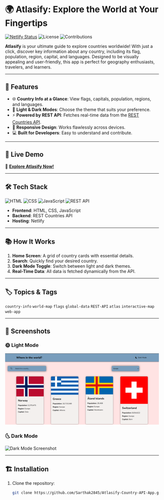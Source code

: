# 🌍 Atlasify: Explore the World at Your Fingertips

[![Netlify Status](https://api.netlify.com/api/v1/badges/fbd61dd5-a108-4813-ba87-1c1ebf37a86c/deploy-status)](https://app.netlify.com/sites/atlasify/deploys)
![License](https://img.shields.io/badge/license-MIT-green)
![Contributions](https://img.shields.io/badge/contributions-welcome-brightgreen)

**Atlasify** is your ultimate guide to explore countries worldwide! With just a click, discover key information about any country, including its flag, population, region, capital, and languages. Designed to be visually appealing and user-friendly, this app is perfect for geography enthusiasts, travelers, and learners.

---

## 🌟 Features

- 🌐 **Country Info at a Glance**: View flags, capitals, population, regions, and languages.
- 🎨 **Light & Dark Modes**: Choose the theme that suits your preference.
- ⚡ **Powered by REST API**: Fetches real-time data from the [REST Countries API](https://restcountries.com/).
- 📱 **Responsive Design**: Works flawlessly across devices.
- 💻 **Built for Developers**: Easy to understand and contribute.

---

## 🚀 Live Demo

🔗 [**Explore Atlasify Now!**](https://atlasify.netlify.app/)

---

## 🛠️ Tech Stack

![HTML](https://img.shields.io/badge/-HTML5-orange)
![CSS](https://img.shields.io/badge/-CSS3-blue)
![JavaScript](https://img.shields.io/badge/-JavaScript-yellow)
![REST API](https://img.shields.io/badge/-REST%20API-green)

- **Frontend**: HTML, CSS, JavaScript
- **Backend**: REST Countries API
- **Hosting**: Netlify

---

## 📚 How It Works

1. **Home Screen**: A grid of country cards with essential details.
2. **Search**: Quickly find your desired country.
3. **Dark Mode Toggle**: Switch between light and dark themes.
4. **Real-Time Data**: All data is fetched dynamically from the API.

---

## 🏷️ Topics & Tags

`country-info` `world-map` `flags` `global-data` `REST-API` `atlas` `interactive-map` `web-app`

---

## 📸 Screenshots

### 🌞 Light Mode  
![Light Mode Screenshot](/screenshots/lightmode.png)

### 🌜 Dark Mode  
![Dark Mode Screenshot](/screenshots/darkmode(1).png)

---

## 🏗️ Installation

1. Clone the repository:
   ```bash
   git clone https://github.com/Sarthak2845/Atlasify-Country-API-App.git
